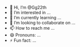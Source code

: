 - 👋 Hi, I’m @Gg22th
- 👀 I’m interested in ...
- 🌱 I’m currently learning ...
- 💞️ I’m looking to collaborate on ...
- 📫 How to reach me ...
- 😄 Pronouns: ...
- ⚡ Fun fact: ...

<!---
Gg22th/Gg22th is a ✨ special ✨ repository because its `README.md` (this file) appears on your GitHub profile.
You can click the Preview link to take a look at your changes.
--->
